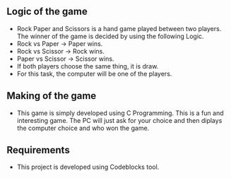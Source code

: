 ## Logic of the game

* Rock Paper and Scissors is a hand game played between two players. The winner of the game is decided by using the following Logic.
* Rock vs Paper -> Paper wins.
* Rock vs Scissor -> Rock wins.
* Paper vs Scissor -> Scissor wins.
* If both players choose the same thing, it is draw.
* For this task, the computer will be one of the players.

## Making of the game

* This game is simply developed using C Programming. This is a fun and interesting game. The PC will just ask for your choice and then diplays the computer choice and who won the game.

## Requirements

* This project is developed using Codeblocks tool.



